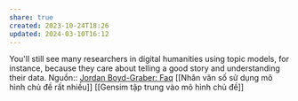 ```yaml
---
share: true
created: 2023-10-24T18:26
updated: 2024-03-10T16:12
---
```

You'll still see many researchers in digital humanities using topic models, for instance, because they care about telling a good story and understanding their data.
Nguồn:: [Jordan Boyd-Graber: Faq](http://users.umiacs.umd.edu/~jbg/static/faq.html)
[[Nhân văn số sử dụng mô hình chủ đề rất nhiều]] 
[[Gensim tập trung vào mô hình chủ đề]] 
